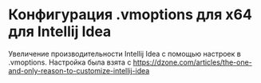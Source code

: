 # Конфигурация .vmoptions для x64 для Intellij Idea
Увеличение производительности Intellij Idea c помощью настроек в .vmoptions. Настройка была взята с https://dzone.com/articles/the-one-and-only-reason-to-customize-intellij-idea
